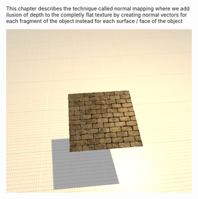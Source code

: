 This chapter describes the technique called normal mapping where we add ilusion of depth to the completly flat texture by creating normal vectors for each fragment of the object instead for each surface / face of the object 

![Alt text](Assets/ReadmeImages/NormalMapping/normal-map.png)